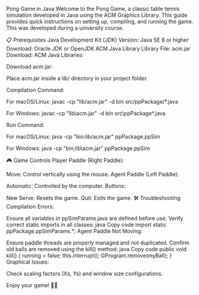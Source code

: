 Pong Game in Java
Welcome to the Pong Game, a classic table tennis simulation developed in Java using the ACM Graphics Library. This guide provides quick instructions on setting up, compiling, and running the game. This was developed during a university course.

📋 Prerequisites
Java Development Kit (JDK)
Version: Java SE 8 or higher
Download: Oracle JDK or OpenJDK
ACM Java Library
Library File: acm.jar
Download: ACM Java Libraries

Download acm.jar:

Place acm.jar inside a lib/ directory in your project folder.

Compilation Command:

For macOS/Linux:
javac -cp "lib/acm.jar" -d bin src/ppPackage/*.java

For Windows:
javac -cp "lib\acm.jar" -d bin src\ppPackage\*.java

Run Command:

For macOS/Linux:
java -cp "bin:lib/acm.jar" ppPackage.ppSim

For Windows:
java -cp "bin;lib\acm.jar" ppPackage.ppSim

🎮 Game Controls
Player Paddle (Right Paddle):

Move: Control vertically using the mouse.
Agent Paddle (Left Paddle):

Automatic: Controlled by the computer.
Buttons:

New Serve: Resets the game.
Quit: Exits the game.
🛠 Troubleshooting
Compilation Errors:

Ensure all variables in ppSimParams.java are defined before use.
Verify correct static imports in all classes:
java
Copy code
import static ppPackage.ppSimParams.*;
Agent Paddle Not Moving:

Ensure paddle threads are properly managed and not duplicated.
Confirm old balls are removed using the kill() method:
java
Copy code
public void kill() {
    running = false;
    this.interrupt();
    GProgram.remove(myBall);
}
Graphical Issues:

Check scaling factors (Xs, Ys) and window size configurations.

Enjoy your game! 🏓🎉
